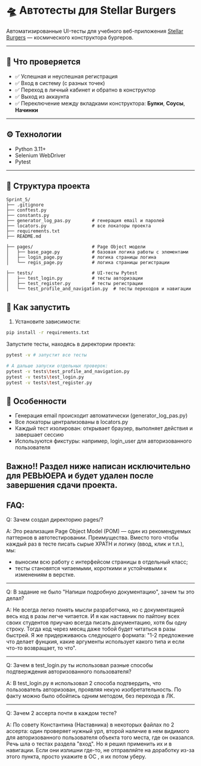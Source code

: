 # 🛸 Автотесты для Stellar Burgers

Автоматизированные UI-тесты для учебного веб-приложения [Stellar Burgers](https://stellarburgers.nomoreparties.site) — космического конструктора бургеров.

---

## 📌 Что проверяется

- ✅ Успешная и неуспешная регистрация
- ✅ Вход в систему (с разных точек)
- ✅ Переход в личный кабинет и обратно в конструктор
- ✅ Выход из аккаунта
- ✅ Переключение между вкладками конструктора: **Булки**, **Соусы**, **Начинки**

---

## ⚙️ Технологии

- Python 3.11+
- Selenium WebDriver
- Pytest

---

## 📁 Структура проекта

```text
Sprint_5/
├── .gitignore
├── conftest.py
├── constants.py
├── generator_log_pas.py        # генерация email и паролей
├── locators.py                 # все локаторы проекта
├── requirements.txt
├── README.md

├── pages/                      # Page Object модели
│   ├── base_page.py            # базовая логика работы с элементами
│   ├── login_page.py           # логика страницы логина
│   └── regis_page.py           # логика страницы регистрации

├── tests/                      # UI-тесты Pytest
│   ├── test_login.py           # тесты авторизации
│   ├── test_register.py        # тесты регистрации
│   └── test_profile_and_navigation.py  # тесты переходов и навигации
```

## 🚀 Как запустить

1. Установите зависимости:

```bash
pip install -r requirements.txt
```
Запустите тесты, находясь в директории проекта:

```bash
pytest -v # запустит все тесты

# А дальше запуски отдельных проверок: 
pytest -v tests\test_profile_and_navigation.py
pytest -v tests\test_login.py
pytest -v tests\test_register.py
```


## 🧠 Особенности

* Генерация email происходит автоматически (generator_log_pas.py)
* Все локаторы централизованы в locators.py
* Каждый тест изолирован: открывает браузер, выполняет действия и завершает сессию
* Используются фикстуры: например, login_user для авторизованного пользователя


## Важно!! Раздел ниже написан исключительно для РЕВЬЮЕРА и будет удален после завершения сдачи проекта.
## FAQ:

Q: Зачем создал директорию pages/?

A: Это реализация Page Object Model (POM) — один из рекомендуемых паттернов в автотестировании.
Преимущества. Вместо того чтобы каждый раз в тесте писать сырые XPATH и логику (ввод, клик и т.п.), мы: 
* выносим всю работу с интерфейсом страницы в отдельный класс;
* тесты становятся читаемыми, короткими и устойчивыми к изменениям в верстке.

---
Q: В задание не было "Напиши подробную документацию", зачем ты это делал?

A: Не всегда легко понять мысли разработчика, но с документацией весь код в разы легче читается. 
И я как наставник по пайтону всех своих студентов приучаю всегда писать документацию, хотя бы одну строку. Тогда код через месяц даже тобой будет читаться в разы быстрей.
Я же придерживаюсь следующего формата: "1-2 предложение что делает фунцкия, какие аргументы использует какого типа и если что-то возвращает, то что".

---
Q: Зачем в test_login.py ты использовал разные способы подтверждения авторизованного пользователя? 

A: В test_login.py я использовал 2 способа подтвердить, что пользователь авторизован, проявляя некую изобретательность. По факту можно было обойтись одним методом, без перехода в ЛК.

---
Q: Зачем 2 ассерта почти в каждом тесте?

A: По совету Константина (Наставника) в некоторых файлах по 2 ассерта: один проверяет нужный урл, второй наличие в нем видимого для авторизованного пользователя объекта того места, где он оказался. Речь шла о тестах раздела "вход".
Но я решил применить их и в навигации. Если они излишни где-то, не отправляйте на доработку из-за этого пункта, просто укажите в ОС , я их потом уберу.
